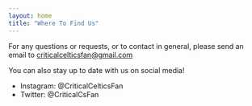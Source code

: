 ```yaml
---
layout: home
title: "Where To Find Us"
---
```


For any questions or requests, or to contact in general, please send an email to criticalcelticsfan@gmail.com

You can also stay up to date with us on social media!

- Instagram: @CriticalCelticsFan
- Twitter: @CriticalCsFan
